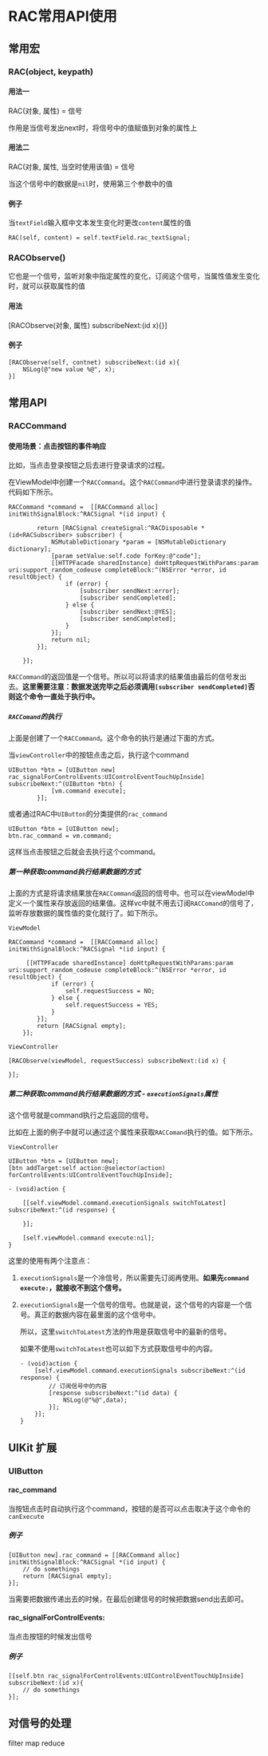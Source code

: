 # RAC常用API使用

## 常用宏

### RAC(object, keypath)

#### 用法一

RAC(对象, 属性) = 信号

作用是当信号发出next时，将信号中的值赋值到对象的属性上

#### 用法二

RAC(对象, 属性, 当空时使用该值) = 信号

当这个信号中的数据是`nil`时，使用第三个参数中的值

#### 例子

当`textField`输入框中文本发生变化时更改`content`属性的值

```
RAC(self, content) = self.textField.rac_textSignal;
```

### RACObserve()

它也是一个信号，监听对象中指定属性的变化，订阅这个信号，当属性值发生变化时，就可以获取属性的值

#### 用法

[RACObserve(对象, 属性) subscribeNext:(id x){}]

#### 例子

```
[RACObserve(self, contnet) subscribeNext:(id x){
    NSLog(@"new value %@", x);
}]
```

## 常用API

### RACCommand 

#### 使用场景：点击按钮的事件响应

比如，当点击登录按钮之后去进行登录请求的过程。

在ViewModel中创建一个`RACCommand`。这个`RACCommand`中进行登录请求的操作。代码如下所示。

```
RACCommand *command =  [[RACCommand alloc] initWithSignalBlock:^RACSignal *(id input) {
        
        return [RACSignal createSignal:^RACDisposable *(id<RACSubscriber> subscriber) {
            NSMutableDictionary *param = [NSMutableDictionary dictionary];
            [param setValue:self.code forKey:@"code"];
            [[HTTPFacade sharedInstance] doHttpRequestWithParams:param uri:support_random_codeuse completeBlock:^(NSError *error, id resultObject) {
                if (error) {
                    [subscriber sendNext:error];
                    [subscriber sendCompleted];
                } else {
                    [subscriber sendNext:@YES];
                    [subscriber sendCompleted];
                }
            }];
            return nil;
        }];
        
    }];
```

`RACCommand`的返回值是一个信号。所以可以将请求的结果值由最后的信号发出去。**这里需要注意：数据发送完毕之后必须调用`[subscriber sendCompleted]`否则这个命令一直处于执行中。**

##### `RACComand`的执行

上面是创建了一个`RACCommand`。这个命令的执行是通过下面的方式。

当`viewController`中的按钮点击之后，执行这个command

```
UIButton *btn = [UIButton new] rac_signalForControlEvents:UIControlEventTouchUpInside] subscribeNext:^(UIButton *btn) {
            [vm.command execute];
        }];
```

或者通过RAC中`UIButton`的分类提供的`rac_command`

```
UIButton *btn = [UIButton new];
btn.rac_command = vm.command;
```

这样当点击按钮之后就会去执行这个command。

##### 第一种获取command执行结果数据的方式

上面的方式是将请求结果放在`RACCommand`返回的信号中。也可以在viewModel中定义一个属性来存放返回的结果值。这样vc中就不用去订阅`RACComand`的信号了，监听存放数据的属性值的变化就行了。如下所示。

`ViewModel`

```
RACCommand *command =  [[RACCommand alloc] initWithSignalBlock:^RACSignal *(id input) {
        
     [[HTTPFacade sharedInstance] doHttpRequestWithParams:param uri:support_random_codeuse completeBlock:^(NSError *error, id resultObject) {
            if (error) {
           		self.requestSuccess = NO;
            } else {
            	self.requestSuccess = YES;
            }
        }];
        return [RACSignal empty];        
    }];
```

`ViewController`

```
[RACObserve(viewModel, requestSuccess) subscribeNext:(id x) {

}];
```

##### 第二种获取command执行结果数据的方式 - `executionSignals`属性 

这个信号就是command执行之后返回的信号。

比如在上面的例子中就可以通过这个属性来获取`RACComand`执行的值。如下所示。

`ViewController`

```
UIButton *btn = [UIButton new];
[btn addTarget:self action:@selector(action) forControlEvents:UIControlEventTouchUpInside];

- (void)action {

	[[self.viewModel.command.executionSignals switchToLatest] subscribeNext:^(id response) {

	}];

	[self.viewModel.command execute:nil];
}
```

这里的使用有两个注意点：

1. `executionSignals`是一个冷信号，所以需要先订阅再使用。**如果先`command execute:`，就接收不到这个信号。**

2. `executionSignals`是一个信号的信号。也就是说，这个信号的内容是一个信号。真正的数据内容在最里面的这个信号中。

	所以，这里`switchToLatest`方法的作用是获取信号中的最新的信号。

	如果不使用`switchToLatest`也可以如下方式获取信号中的内容。

	```
	- (void)action {
		[self.viewModel.command.executionSignals subscribeNext:^(id response) {
			// 订阅信号中的内容
			[response subscribeNext:^(id data) {
				NSLog(@"%@",data);
			}];
		}];
	}
	```

## UIKit 扩展

### UIButton

#### rac_command

当按钮点击时自动执行这个command，按钮的是否可以点击取决于这个命令的`canExecute`

##### 例子

```
[UIButton new].rac_command = [[RACCommand alloc] initWithSignalBlock:^RACSignal *(id input) {
    // do somethings
    return [RACSignal empty];
}];
```
当需要把数据传递出去的时候，在最后创建信号的时候把数据send出去即可。

#### rac_signalForControlEvents:

当点击按钮的时候发出信号

##### 例子

```
[[self.btn rac_signalForControlEvents:UIControlEventTouchUpInside] subscribeNext:(id x){
    // do somethings
}];
```

## 对信号的处理

filter map reduce